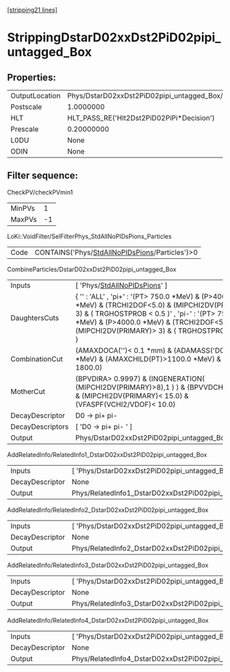 [[stripping21 lines]](./stripping21-index)

# StrippingDstarD02xxDst2PiD02pipi_untagged_Box

## Properties:

|                |                                                     |
|----------------|-----------------------------------------------------|
| OutputLocation | Phys/DstarD02xxDst2PiD02pipi_untagged_Box/Particles |
| Postscale      | 1.0000000                                           |
| HLT            | HLT_PASS_RE('Hlt2Dst2PiD02PiPi\*Decision')          |
| Prescale       | 0.20000000                                          |
| L0DU           | None                                                |
| ODIN           | None                                                |

## Filter sequence:

CheckPV/checkPVmin1

|        |     |
|--------|-----|
| MinPVs | 1   |
| MaxPVs | -1  |

LoKi::VoidFilter/SelFilterPhys_StdAllNoPIDsPions_Particles

|      |                                                                                                    |
|------|----------------------------------------------------------------------------------------------------|
| Code | CONTAINS('Phys/[StdAllNoPIDsPions](./stripping21-commonparticles-stdallnopidspions)/Particles')\>0 |

CombineParticles/DstarD02xxDst2PiD02pipi_untagged_Box

|                  |                                                                                                                                                                                                                                                                    |
|------------------|--------------------------------------------------------------------------------------------------------------------------------------------------------------------------------------------------------------------------------------------------------------------|
| Inputs           | [ 'Phys/[StdAllNoPIDsPions](./stripping21-commonparticles-stdallnopidspions)' ]                                                                                                                                                                                  |
| DaughtersCuts    | { '' : 'ALL' , 'pi+' : '(PT\> 750.0 \*MeV) & (P\>4000.0 \*MeV) & (TRCHI2DOF\<5.0) & (MIPCHI2DV(PRIMARY)\> 3) & ( TRGHOSTPROB \< 0.5 )' , 'pi-' : '(PT\> 750.0 \*MeV) & (P\>4000.0 \*MeV) & (TRCHI2DOF\<5.0) & (MIPCHI2DV(PRIMARY)\> 3) & ( TRGHOSTPROB \< 0.5 )' } |
| CombinationCut   | (AMAXDOCA('')\< 0.1 \*mm) & (ADAMASS('D0')\< 70.0 \*MeV) & (AMAXCHILD(PT)\>1100.0 \*MeV) & (APT\> 1800.0)                                                                                                                                                          |
| MotherCut        | (BPVDIRA\> 0.9997) & (INGENERATION( (MIPCHI2DV(PRIMARY)\>8),1 ) ) & (BPVVDCHI2\> 20.0) & (MIPCHI2DV(PRIMARY)\< 15.0) & (VFASPF(VCHI2/VDOF)\< 10.0)                                                                                                                 |
| DecayDescriptor  | D0 -\> pi+ pi-                                                                                                                                                                                                                                                     |
| DecayDescriptors | [ 'D0 -\> pi+ pi- ' ]                                                                                                                                                                                                                                            |
| Output           | Phys/DstarD02xxDst2PiD02pipi_untagged_Box/Particles                                                                                                                                                                                                                |

AddRelatedInfo/RelatedInfo1_DstarD02xxDst2PiD02pipi_untagged_Box

|                 |                                                                  |
|-----------------|------------------------------------------------------------------|
| Inputs          | [ 'Phys/DstarD02xxDst2PiD02pipi_untagged_Box' ]                |
| DecayDescriptor | None                                                             |
| Output          | Phys/RelatedInfo1_DstarD02xxDst2PiD02pipi_untagged_Box/Particles |

AddRelatedInfo/RelatedInfo2_DstarD02xxDst2PiD02pipi_untagged_Box

|                 |                                                                  |
|-----------------|------------------------------------------------------------------|
| Inputs          | [ 'Phys/DstarD02xxDst2PiD02pipi_untagged_Box' ]                |
| DecayDescriptor | None                                                             |
| Output          | Phys/RelatedInfo2_DstarD02xxDst2PiD02pipi_untagged_Box/Particles |

AddRelatedInfo/RelatedInfo3_DstarD02xxDst2PiD02pipi_untagged_Box

|                 |                                                                  |
|-----------------|------------------------------------------------------------------|
| Inputs          | [ 'Phys/DstarD02xxDst2PiD02pipi_untagged_Box' ]                |
| DecayDescriptor | None                                                             |
| Output          | Phys/RelatedInfo3_DstarD02xxDst2PiD02pipi_untagged_Box/Particles |

AddRelatedInfo/RelatedInfo4_DstarD02xxDst2PiD02pipi_untagged_Box

|                 |                                                                  |
|-----------------|------------------------------------------------------------------|
| Inputs          | [ 'Phys/DstarD02xxDst2PiD02pipi_untagged_Box' ]                |
| DecayDescriptor | None                                                             |
| Output          | Phys/RelatedInfo4_DstarD02xxDst2PiD02pipi_untagged_Box/Particles |

